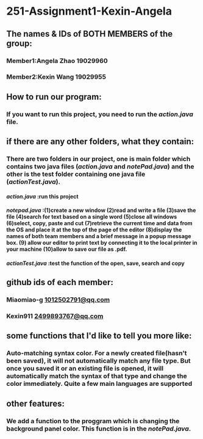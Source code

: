 # 251-Assignment1-Kexin-Angela
## The names & IDs of BOTH MEMBERS of the group:
### Member1:Angela Zhao 19029960
### Member2:Kexin Wang 19029955

## How to run our program:
### If you want to run this project, you need to run the *action.java* file.

## if there are any other folders, what they contain:
### There are two folders in our project, one is main folder which contains two java files (*action.java* and *notePad.java*) and the other is the test folder containing one java file (*actionTest.java*).
#### *action.java* :run this project
#### *notepad.java* :(1)create a new window (2)read and write a file (3)save the file (4)search for text based on a single word (5)close all windows (6)select, copy, paste and cut (7)retrieve the current time and data from the OS and place it at the top of the page of the editor (8)display the names of both team members and a brief message in a popup message box. (9) allow our editor to print text by connecting it to the local printer in your machine (10)allow to save our file as .pdf.
#### *actionTest.java* :test the function of the open, save, search and copy

## github ids of each member:
### Miaomiao-g 1012502791@qq.com
### Kexin911   2499893767@qq.com

## some functions that I'd like to tell you more like:
### Auto-matching syntax color. For a newly created file(hasn't been saved), it will not automatically match any file type. But once you saved it or an existing file is opened, it will automatically match the syntax of that type and change the color immediately. Quite a few main languages are supported

## other features:
### We add a function to the proggram which is changing the background panel color. This function is in the *notePad.java*.
